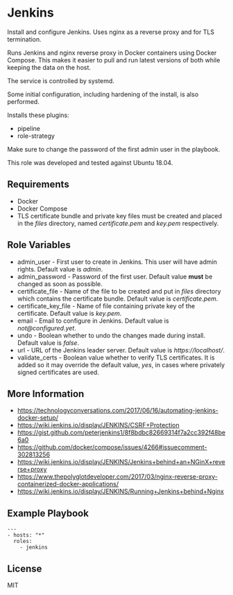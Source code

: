 # Jenkins

Install and configure Jenkins. Uses nginx as a reverse proxy and for TLS
termination.

Runs Jenkins and nginx reverse proxy in Docker containers using Docker Compose.
This makes it easier to pull and run latest versions of both while keeping the
data on the host.

The service is controlled by systemd.

Some initial configuration, including hardening of the install, is also
performed.

Installs these plugins:

- pipeline
- role-strategy

Make sure to change the password of the first admin user in the playbook.

This role was developed and tested against Ubuntu 18.04.

## Requirements

- Docker
- Docker Compose
- TLS certificate bundle and private key files must be created and placed in
the _files_ directory, named _certificate.pem_ and _key.pem_ respectively.

## Role Variables

- admin_user - First user to create in Jenkins. This user will have admin
rights. Default value is _admin_.
- admin_password - Password of the first user. Default value **must** be
changed as soon as possible.
- certificate_file - Name of the file to be created and put in _files_ directory
which contains the certificate bundle. Default value is _certificate.pem_.
- certificate_key_file - Name of file containing private key of the certificate.
Default value is _key.pem_.
- email - Email to configure in Jenkins. Default value is _not@configured.yet_.
- undo - Boolean whether to undo the changes made during install. Default value
is _false_.
- url - URL of the Jenkins leader server. Default value is _https://localhost/_.
- validate_certs - Boolean value whether to verify TLS certificates. It is added
so it may override the default value, _yes_, in cases where privately signed
certificates are used.

## More Information

- https://technologyconversations.com/2017/06/16/automating-jenkins-docker-setup/
- https://wiki.jenkins.io/display/JENKINS/CSRF+Protection
- https://gist.github.com/peterjenkins1/8f8bdbc82669314f7a2cc392f48be6a0
- https://github.com/docker/compose/issues/4266#issuecomment-302813256
- https://wiki.jenkins.io/display/JENKINS/Jenkins+behind+an+NGinX+reverse+proxy
- https://www.thepolyglotdeveloper.com/2017/03/nginx-reverse-proxy-containerized-docker-applications/
- https://wiki.jenkins.io/display/JENKINS/Running+Jenkins+behind+Nginx

## Example Playbook

    ---
    - hosts: "*"
      roles:
        - jenkins

## License

MIT
